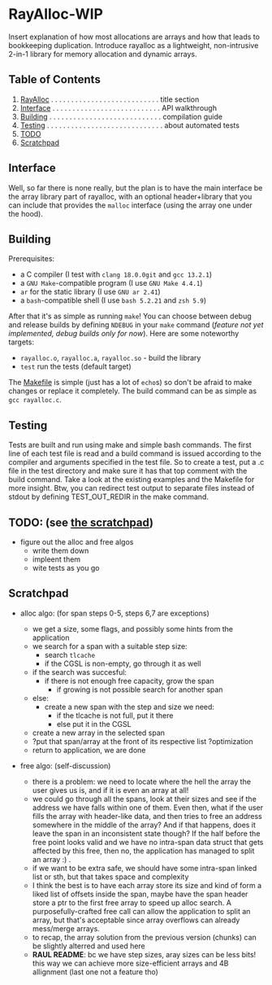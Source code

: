 RayAlloc-WIP
===
Insert explanation of how most allocations are arrays and how that leads to bookkeeping duplication. Introduce rayalloc as a lightweight, non-intrusive 2-in-1 library for memory allocation and dynamic arrays.


## Table of Contents
1. [RayAlloc](#rayalloc-wip) . . . . . . . . . . . . . . . . . . . . . . . . . . . title section
1. [Interface](#interface) . . . . . . . . . . . . . . . . . . . . . . . . . . . API walkthrough
1. [Building](#building) . . . . . . . . . . . . . . . . . . . . . . . . . . . . compilation guide
1. [Testing](#testing) . . . . . . . . . . . . . . . . . . . . . . . . . . . . . about automated tests
1. [TODO](#testing)
1. [Scratchpad](#scratchpad)


## Interface
Well, so far there is none really, but the plan is to have the main interface be the array library part of rayalloc, with an optional header+library that you can include that provides the `malloc` interface (using the array one under the hood).


## Building
Prerequisites:
- a C compiler (I test with `clang 18.0.0git` and `gcc 13.2.1`)
- a `GNU Make`-compatible program (I use `GNU Make 4.4.1`)
- `ar` for the static library (I use `GNU ar 2.41`)
- a `bash`-compatible shell (I use `bash 5.2.21` and `zsh 5.9`)

After that it's as simple as running `make`! You can choose between debug and release builds by defining `NDEBUG` in your `make` command (_feature not yet implemented, debug builds only for now_). Here are some noteworthy targets:
- `rayalloc.o`, `rayalloc.a`, `rayalloc.so` - build the library
- `test` run the tests (default target)

The [Makefile](Makefile) is simple (just has a lot of `echo`s) so don't be afraid to make changes or replace it completely. The build command can be as simple as `gcc rayalloc.c`.


## Testing
Tests are built and run using make and simple bash commands. The first line of each test file is read and a build command is issued according to the compiler and arguments specified in the test file. So to create a test, put a .c file in the test directory and make sure it has that top comment with the build command. Take a look at the existing examples and the Makefile for more insight. Btw, you can redirect test output to separate files instead of stdout by defining TEST_OUT_REDIR in the make command.


## TODO: (see [the scratchpad](#scratchpad))
- figure out the alloc and free algos
	- write them down
	- impleent them
	- wite tests as you go


## Scratchpad
- alloc algo: (for span steps 0-5, steps 6,7 are exceptions)
	- we get a size, some flags, and possibly some hints from the application
	- we search for a span with a suitable step size:
		- search `tlcache`
		- if the CGSL is non-empty, go through it as well
	- if the search was succesful:
		- if there is not enough free capacity, grow the span
			- if growing is not possible search for another span
	- else:
		- create a new span with the step and size we need:
			- if the tlcache is not full, put it there
			- else put it in the CGSL
	- create a new array in the selected span
	- ?put that span/array at the front of its respective list ?optimization
	- return to application, we are done

- free algo: (self-discussion)
	- there is a problem: we need to locate where the hell the array the user gives us is, and if it is even an array at all!
	- we could go through all the spans, look at their sizes and see if the address we have falls within one of them. Even then, what if the user fills the array with header-like data, and then tries to free an address somewhere in the middle of the array? And if that happens, does it leave the span in an inconsistent state though? If the half before the free point looks valid and we have no intra-span data struct that gets affected by this free, then no, the application has managed to split an array :) . 
	- if we want to be extra safe, we should have some intra-span linked list or sth, but that takes space and complexity
	- I think the best is to have each array store its size and kind of form a liked list of offsets inside the span, maybe have the span header store a ptr to the first free array to speed up alloc search. A purposefully-crafted free call can allow the application to split an array, but that's acceptable since array overflows can already mess/merge arrays.
	- to recap, the array solution from the previous version (chunks) can be slightly alterred and used here
	- __RAUL README__: bc we have step sizes, aray sizes can be less bits! this way we can achieve more size-efficient arrays and 4B allignment (last one not a feature tho)
